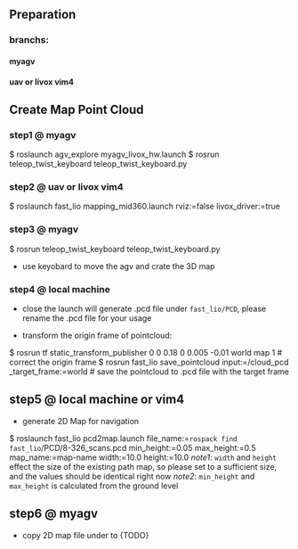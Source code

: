 ## Preparation

### branchs:

#### myagv

####  uav or livox vim4


## Create Map Point Cloud

### step1 @ myagv 

$ roslaunch agv_explore myagv_livox_hw.launch
$ rosrun teleop_twist_keyboard teleop_twist_keyboard.py

### step2 @ uav or livox vim4 

$ roslaunch fast_lio mapping_mid360.launch rviz:=false livox_driver:=true

### step3 @ myagv 

$ rosrun teleop_twist_keyboard teleop_twist_keyboard.py

- use keyobard to move the agv and crate the 3D map


### step4 @ local machine

- close the launch will generate .pcd file under `fast_lio/PCD`, please rename the .pcd file for your usage

- transform the origin frame of pointcloud:

$ rosrun tf static_transform_publisher 0 0 0.18 0 0.005 -0.01 world map 1 # correct the origin frame
$ rosrun fast_lio save_pointcloud input:=/cloud_pcd _target_frame:=world # save the pointcloud to .pcd file with the target frame


## step5 @ local machine or vim4

- generate 2D Map for navigation

$ roslaunch fast_lio pcd2map.launch file_name:=`rospack find fast_lio`/PCD/8-326_scans.pcd min_height:=0.05 max_height:=0.5 map_name:=map-name width:=10.0 height:=10.0
*note1*: `width` and `height` effect the size of the existing path map, so please set to a sufficient size, and the values should be identical right now
*note2*: `min_height` and `max_height` is calculated from the ground level


## step6 @ myagv

- copy 2D map file under to {TODO}



